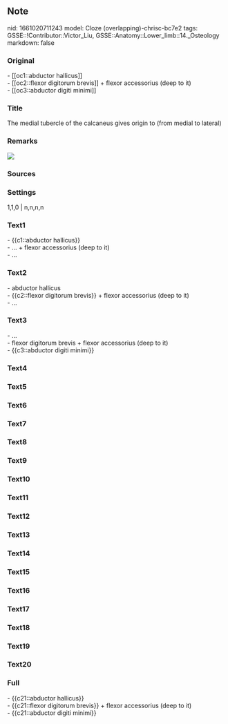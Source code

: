 ## Note
nid: 1661020711243
model: Cloze (overlapping)-chrisc-bc7e2
tags: GSSE::!Contributor::Victor_Liu, GSSE::Anatomy::Lower_limb::14._Osteology
markdown: false

### Original
<div>
  - [[oc1::abductor hallicus]]
</div>
<div>
  - [[oc2::flexor digitorum brevis]] + flexor accessorius (deep to
  it)
</div>
<div>
  - [[oc3::abductor digiti minimi]]
</div>

### Title
The medial tubercle of the calcaneus gives origin to (from medial to lateral)

### Remarks
<img src="paste-146c2890581abf228fdd3c2884a3dd8ff8f5c6ec.jpg">

### Sources


### Settings
1,1,0 | n,n,n,n

### Text1
<div>
  - {{c1::abductor hallicus}}
</div>
<div>
  - ... + flexor accessorius (deep to it)
</div>
<div>
  - ...
</div>

### Text2
<div>
  - abductor hallicus
</div>
<div>
  - {{c2::flexor digitorum brevis}} + flexor accessorius (deep to
  it)
</div>
<div>
  - ...
</div>

### Text3
<div>
  - ...
</div>
<div>
  - flexor digitorum brevis + flexor accessorius (deep to it)
</div>
<div>
  - {{c3::abductor digiti minimi}}
</div>

### Text4


### Text5


### Text6


### Text7


### Text8


### Text9


### Text10


### Text11


### Text12


### Text13


### Text14


### Text15


### Text16


### Text17


### Text18


### Text19


### Text20


### Full
<div>
  - {{c21::abductor hallicus}}
</div>
<div>
  - {{c21::flexor digitorum brevis}} + flexor accessorius (deep to
  it)
</div>
<div>
  - {{c21::abductor digiti minimi}}
</div>
